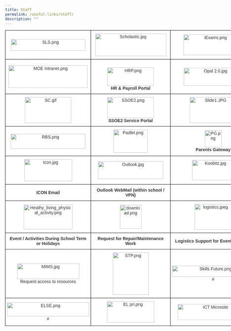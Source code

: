 ```yaml
---
title: Staff
permalink: /useful-links/staff/
description: ""
---
```

<style type="text/css">
.tg  {border-collapse:collapse;border-spacing:0;margin:0px auto;}
.tg td{border-color:black;border-style:solid;border-width:1px;font-family:Arial, sans-serif;font-size:14px;
  overflow:hidden;padding:10px 5px;word-break:normal;}
.tg th{border-color:black;border-style:solid;border-width:1px;font-family:Arial, sans-serif;font-size:14px;
  font-weight:normal;overflow:hidden;padding:10px 5px;word-break:normal;}
.tg .tg-5ws4{background-color:#FFF;color:#333;font-weight:bold;text-align:center;vertical-align:middle}
.tg .tg-2rp9{background-color:#FFF;color:#333;text-align:center;vertical-align:middle}
</style>
<table class="tg" style="undefined;table-layout: fixed; width: 813px">
<colgroup>
<col style="width: 271px">
<col style="width: 271px">
<col style="width: 271px">
</colgroup>
<tbody>
  <tr>
    <td class="tg-2rp9"><img src="https://punggolpri.moe.edu.sg/qql/slot/u152/imgs/2022/SLS.png" alt="SLS.png" width="241" height="38"></td>
    <td class="tg-2rp9"><img src="https://punggolpri.moe.edu.sg/qql/slot/u152/.tn.Scholastic.jpg.mid.jpg" alt="Scholastic.jpg" width="230" height="73"></td>
    <td class="tg-2rp9"><img src="https://punggolpri.moe.edu.sg/qql/slot/u152/imgs/2022/iExams.png" alt="iExams.png" width="193" height="67"></td>
  </tr>
  <tr>
    <td class="tg-2rp9"><img src="https://punggolpri.moe.edu.sg/qql/slot/u152/imgs/2022/MOE%20Intranet.png" alt="MOE Intranet.png" width="256" height="73"></td>
    <td class="tg-2rp9"><br><img src="https://punggolpri.moe.edu.sg/qql/slot/u152/imgs/2022/.tn.HRP.png.2.jpg" alt="HRP.png" width="151" height="59"><br><span style="font-weight:bold">HR &amp; Payroll Portal</span></td>
    <td class="tg-2rp9"><img src="https://punggolpri.moe.edu.sg/qql/slot/u152/Opal%202.0/Opal%202.0.jpg" alt="Opal 2.0.jpg" width="190" height="58"></td>
  </tr>
  <tr>
    <td class="tg-2rp9"><img src="https://punggolpri.moe.edu.sg/qql/slot/u152/imgs/2022/SC.gif" alt="SC.gif" width="150" height="84"></td>
    <td class="tg-2rp9"><img src="https://punggolpri.moe.edu.sg/qql/slot/u152/imgs/2022/SSOE2.png" alt="SSOE2.png" width="151" height="68"><br><span style="font-weight:bold">SSOE2 Service Portal</span></td>
    <td class="tg-2rp9"><img src="https://punggolpri.moe.edu.sg/qql/slot/u152/Slide1.JPG" alt="Slide1.JPG" width="152" height="84"></td>
  </tr>
  <tr>
    <td class="tg-2rp9"><img src="https://punggolpri.moe.edu.sg/qql/slot/u152/imgs/2022/.tn.RBS.png.mid.jpg" alt="RBS.png" width="242" height="48"></td>
    <td class="tg-2rp9"><img src="https://punggolpri.moe.edu.sg/qql/slot/u152/imgs/2022/Padlet.png" alt="Padlet.png" width="111" height="75"></td>
    <td class="tg-2rp9"><img src="https://punggolpri.moe.edu.sg/qql/slot/u152/imgs/2022/PG.png" alt="PG.png" width="55" height="55"><br><span style="font-weight:bold">Parents Gateway</span></td>
  </tr>
  <tr>
    <td class="tg-2rp9"><img src="https://punggolpri.moe.edu.sg/qql/slot/u152/2019/Hidden%20Page/Useful%20Links/Staff/Icon.jpg" alt="Icon.jpg" width="155" height="71"></td>
    <td class="tg-2rp9"><img src="https://punggolpri.moe.edu.sg/qql/slot/u152/.tn.Outlook.jpg.mid.jpg" alt="Outlook.jpg" width="211" height="57"></td>
    <td class="tg-2rp9"><img src="https://punggolpri.moe.edu.sg/qql/slot/u152/2019/Hidden%20Page/Useful%20Links/Staff/Koobitz.jpg" alt="Koobitz.jpg" width="136" height="65"></td>
  </tr>
  <tr>
    <td class="tg-5ws4"> ICON Email</td>
    <td class="tg-5ws4"> Outlook WebMail (within school / VPN)</td>
    <td class="tg-5ws4"></td>
  </tr>
  <tr>
    <td class="tg-2rp9"><img src="https://punggolpri.moe.edu.sg/qql/slot/u152/2019/Hidden%20Page/Useful%20Links/Staff/Heathy_living_physical_activity.png" alt="Heathy_living_physical_activity.png" width="158" height="80"></td>
    <td class="tg-2rp9"><img src="https://punggolpri.moe.edu.sg/qql/slot/u152/2019/Hidden%20Page/Useful%20Links/Staff/download.png" alt="download.png" width="70" height="77"></td>
    <td class="tg-2rp9"><img src="https://punggolpri.moe.edu.sg/qql/slot/u152/2019/Hidden%20Page/Useful%20Links/Staff/logistics.jpeg" alt="logistics.jpeg" width="120" height="83"></td>
  </tr>
  <tr>
    <td class="tg-5ws4"> Event / Activities During School Term or Holidays</td>
    <td class="tg-5ws4"> Request for Repair/Maintenance Work</td>
    <td class="tg-5ws4"> Logistics Support for Event/Function</td>
  </tr>
  <tr>
    <td class="tg-2rp9"><img src="https://punggolpri.moe.edu.sg/qql/slot/u152/MIMS.jpg" alt="MIMS.jpg" width="201" height="50"><br>Request access to resources</td>
    <td class="tg-2rp9"><img src="https://punggolpri.moe.edu.sg/qql/slot/u152/STP.png" alt="STP.png" width="116" height="137"></td>
    <td class="tg-2rp9"><img src="https://punggolpri.moe.edu.sg/qql/slot/u152/2022/Skills%20Future.png" alt="Skills Future.png" width="266" height="36"># </td>
  </tr>
  <tr>
    <td class="tg-2rp9"><img src="https://punggolpri.moe.edu.sg/qql/slot/u152/2022/ELSE.png" alt="ELSE.png" width="266" height="45"># </td>
    <td class="tg-2rp9"> <img src="https://punggolpri.moe.edu.sg/qql/slot/u152/2022/EL%20pri.png" alt="EL pri.png" width="153" height="69"></td>
    <td class="tg-2rp9"><img src="https://punggolpri.moe.edu.sg/qql/slot/u152/Capture.PNG" alt="ICT Microsite" width="230" height="52"></td>
  </tr>
</tbody>
</table>
